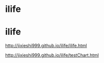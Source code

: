 ilife
=====

ilife
====
http://jixieshi999.github.io/ilife/ilife.html

http://jixieshi999.github.io/ilife/testChart.html
